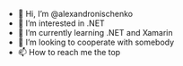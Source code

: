 - 👋 Hi, I’m @alexandronischenko
- 👀 I’m interested in .NET
- 🌱 I’m currently learning .NET and Xamarin
- 💞️ I’m looking to cooperate with somebody
- 📫 How to reach me the top
